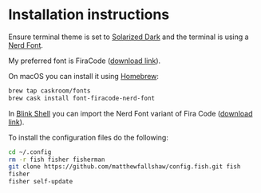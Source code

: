 # Installation instructions

Ensure terminal theme is set to [Solarized Dark](http://ethanschoonover.com/solarized)
and the terminal is using a [Nerd Font](https://nerdfonts.com).

My preferred font is FiraCode ([download link](https://github.com/ryanoasis/nerd-fonts/releases/download/v1.1.0/FiraCode.zip)).

On macOS you can install it using [Homebrew](https://brew.sh):

```bash
brew tap caskroom/fonts
brew cask install font-firacode-nerd-font
```

In [Blink Shell](https://www.blink.sh) you can import the Nerd Font variant of
Fira Code ([download link](https://gist.github.com/malob/926ba3c6c8bbe3a45fdcfa89d3a76fd6/raw/822078d27c9e967beac84b3d903d811b9ff6ebc6/Fira%2520Code%2520Nerd%2520Font.css)).

To install the configuration files do the following:

```bash
cd ~/.config
rm -r fish fisher fisherman
git clone https://github.com/matthewfallshaw/config.fish.git fish
fisher
fisher self-update
```
